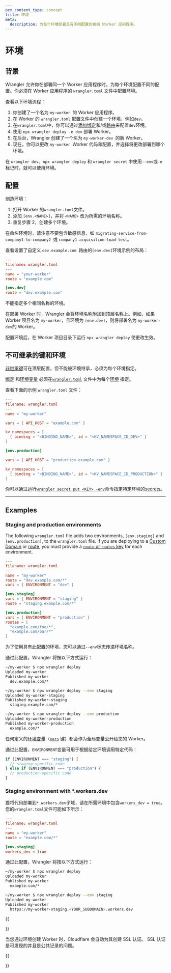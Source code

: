 ```yaml
---
pcx_content_type: concept
title: 环境
meta:
  description: 为每个环境部署具有不同配置的相同 Worker 应用程序。
---
```


# 环境

## 背景

Wrangler 允许你在部署同一个 Worker 应用程序时，为每个环境配置不同的配置。你必须在 Worker 应用程序的 `wrangler.toml` 文件中配置环境。

查看以下环境流程：

1. 你创建了一个名为 `my-worker `的 Worker 应用程序。
2. 在 Worker 的 `wrangler.toml` 配置文件中创建一个环境，例如`dev`。
3. 在`wrangler.toml`中，你可以通过[添加绑定](/workers/runtime-apis/bindings/)和/或[路由](/workers/configuration/routing/routes/)来配置`dev`环境。
4. 使用 `npx wrangler deploy -e dev` 部署 Worker。
5. 在后台，Wrangler 创建了一个名为 `my-worker-dev `的新 Worker。
6. 现在，你可以更改 `my-worker `Worker 代码和配置，并选择将更改部署到哪个环境。

在 `wrangler dev`、`npx wrangler deploy` 和 `wrangler secret` 中使用`--env`或`-e`标记时，就可以使用环境。

## 配置

创造环境：

1. 打开 Worker 的`wrangler.toml`文件。
2. 添加 `[env.<NAME>]`，并将 `<NAME>` 改为所需的环境名称。
3. 重复步骤 2，创建多个环境。

在命名环境时，请注意不要包含敏感信息，如 `migrating-service-from-company1-to-company2 `或 `company1-acquisition-load-test`。

查看设置了自定义 `dev.example.com `路由的`[env.dev]`环境示例的布局：

```toml
---
filename: wrangler.toml
---
name = "your-worker"
route = "example.com"

[env.dev]
route = "dev.example.com"
```

不能指定多个相同名称的环境。

在部署 Worker 时，Wrangler 会将环境名称附加到顶层名称上。例如，如果 Worker 项目名为 `my-worker`，且环境为 `[env.dev]`，则将部署名为 `my-worker-dev`的 Worker。

配置环境后，在 Worker 项目目录下运行 `npx wrangler deploy` 使更改生效。

## 不可继承的键和环境

[非继承键](/workers/wrangler/configuration/#non-inheritable-keys)可在顶层配置，但不能被环境继承，必须为每个环境指定。

[绑定](/workers/runtime-apis/bindings/) 和[环境变量](/workers/configuration/environment-variables/) 必须在[`wrangler.toml`](/workers/wrangler/configuration/) 文件中为每个[环境](/workers/wrangler/environments/) 指定。

查看下面的示例 `wrangler.toml` 文件：

```toml
---
filename: wrangler.toml
---
name = "my-worker"

vars = { API_HOST = "example.com" }

kv_namespaces = [
  { binding = "<BINDING_NAME>", id = "<KV_NAMESPACE_ID_DEV>" }
]

[env.production]

vars = { API_HOST = "production.example.com" }

kv_namespaces = [
  { binding = "<BINDING_NAME>", id = "<KV_NAMESPACE_ID_PRODUCTION>" }
]
```

你可以通过运行[`wrangler secret put <KEY> -env`](/workers/wrangler/commands/#put-3)命令指定特定环境的[secrets](/workers/configuration/secrets/)。

---

## Examples

### Staging and production environments

The following `wrangler.toml` file adds two environments, `[env.staging]` and `[env.production]`, to the `wrangler.toml` file. If you are deploying to a [Custom Domain](/workers/configuration/routing/custom-domains/) or [route](/workers/configuration/routing/routes/), you must provide a [`route` or `routes` key](/workers/wrangler/configuration/) for each environment.

```toml
---
filename: wrangler.toml
---
name = "my-worker"
route = "dev.example.com/*"
vars = { ENVIRONMENT = "dev" }

[env.staging]
vars = { ENVIRONMENT = "staging" }
route = "staging.example.com/*"

[env.production]
vars = { ENVIRONMENT = "production" }
routes = [
  "example.com/foo/*",
  "example.com/bar/*"
]
```

为了使用具有此配置的环境，您可以通过`--env`标志传递环境名称。

通过此配置，Wrangler 将按以下方式运行：

```sh
~/my-worker $ npx wrangler deploy
Uploaded my-worker
Published my-worker
  dev.example.com/*
```

```sh
~/my-worker $ npx wrangler deploy --env staging
Uploaded my-worker-staging
Published my-worker-staging
  staging.example.com/*
```

```sh
~/my-worker $ npx wrangler deploy --env production
Uploaded my-worker-production
Published my-worker-production
  example.com/*
```

任何定义的[环境变量](/workers/configuration/environment-variables/)（[`vars`](/workers/wrangler/configuration/) 键）都会作为全局变量公开给您的 Worker。

通过此配置，`ENVIRONMENT`变量可用于根据给定环境调用特定代码：

```js
if (ENVIRONMENT === "staging") {
  // staging-specific code
} else if (ENVIRONMENT === "production") {
  // production-specific code
}
```

### Staging environment with \*.workers.dev

要将代码部署到`*.workers.dev`子域，请在所需环境中包含`workers_dev = true`。您的`wrangler.toml`文件可能如下所示：

```toml
---
filename: wrangler.toml
---
name = "my-worker"
route = "example.com/*"

[env.staging]
workers_dev = true
```

通过此配置，Wrangler 将按以下方式运行：

```sh
~/my-worker $ npx wrangler deploy
Uploaded my-worker
Published my-worker
  example.com/*
```

```sh
~/my-worker $ npx wrangler deploy --env staging
Uploaded my-worker
Published my-worker
  https://my-worker-staging.<YOUR_SUBDOMAIN>.workers.dev
```

{{<Aside type="warning">}}

当您通过环境创建 Worker 时，Cloudflare 会自动为其创建 SSL 认证。 SSL 认证是可发现的并且是公共记录的问题。

{{</Aside>}}
